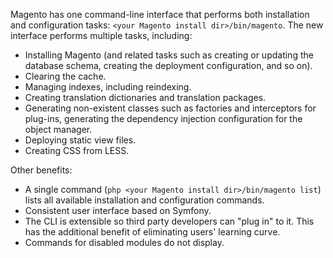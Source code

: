 Magento has one command-line interface that performs both installation and configuration tasks: `<your Magento install dir>/bin/magento`. The new interface performs multiple tasks, including:

-   Installing Magento (and related tasks such as creating or updating the database schema, creating the deployment configuration, and so on).
-   Clearing the cache.
-   Managing indexes, including reindexing.
-   Creating translation dictionaries and translation packages.
-   Generating non-existent classes such as factories and interceptors for plug-ins, generating the dependency injection configuration for the object manager.
-   Deploying static view files.
-   Creating CSS from LESS.

Other benefits:

-   A single command (`php <your Magento install dir>/bin/magento list`) lists all available installation and configuration commands.
-   Consistent user interface based on Symfony.
-   The CLI is extensible so third party developers can "plug in" to it. This has the additional benefit of eliminating users' learning curve.
-   Commands for disabled modules do not display.
